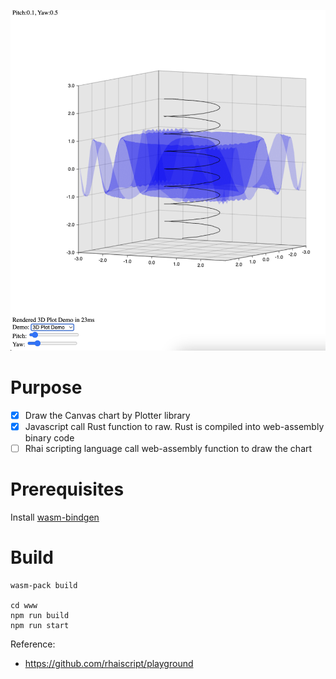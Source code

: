![](./wasm_rhai.png)

# Purpose
- [x] Draw the Canvas chart by Plotter library
- [x] Javascript call Rust function to raw. Rust is compiled into web-assembly binary code
- [ ] Rhai scripting language call web-assembly function to draw the chart

# Prerequisites
Install [wasm-bindgen](https://rustwasm.github.io/wasm-pack/installer/)

# Build
```
wasm-pack build

cd www
npm run build
npm run start
```

Reference: 
- https://github.com/rhaiscript/playground